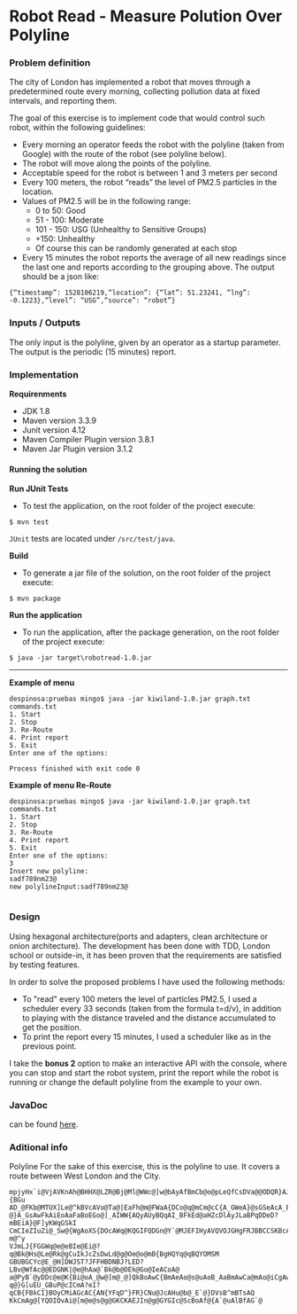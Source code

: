 # Robot Read - Measure Polution Over Polyline  
  
### Problem definition ###  
The city of London has implemented a robot that moves through a predetermined route every morning, collecting pollution data at fixed intervals, and reporting them.  
  
The goal of this exercise is to implement code that would control such robot, within the following guidelines:  
 * Every morning an operator feeds the robot with the polyline (taken from Google) with the route of the robot (see polyline below).  
 * The robot will move along the points of the polyline.  
 * Acceptable speed for the robot is between 1 and 3 meters per second  
 * Every 100 meters, the robot “reads” the level of PM2.5 particles in the location.  
 * Values of PM2.5 will be in the following range:  
	 * 0 to 50: Good  
	 * 51 - 100: Moderate  
    * 101 - 150: USG (Unhealthy to Sensitive Groups)  
	*  +150: Unhealthy  
	* Of course this can be randomly generated at each stop  
* Every 15 minutes the robot reports the average of all new readings since the last one and reports according to the grouping above. The output should be a json like:  
```shell  
{“timestamp”: 1528106219,“location”: {“lat”: 51.23241, “lng”: -0.1223},“level”: “USG”,“source”: “robot”}  
```
### Inputs / Outputs

The only input is the polyline, given by an operator as a startup parameter.  
The output is the periodic (15 minutes) report.
   
### Implementation ###  
**Requirenments**  
- JDK 1.8  
- Maven version 3.3.9  
- Junit version 4.12  
- Maven Compiler Plugin version 3.8.1  
- Maven Jar Plugin version 3.1.2
  
  
#### Running the solution ####  
  
**Run JUnit Tests**  
* To test the application, on the root folder of the project execute:  
```shell  
$ mvn test  
```  
`JUnit` tests are located under `/src/test/java`.  
  
  
**Build**  
* To generate a jar file of the solution, on the root folder of the project execute:  
```shell  
$ mvn package  
```  
**Run the application**  
* To run the application, after the package generation, on the root folder of the project execute:   
```shell  
$ java -jar target\robotread-1.0.jar  
```
****
  
**Example of menu**  
```shell  
despinosa:pruebas mingo$ java -jar kiwiland-1.0.jar graph.txt commands.txt 
1. Start
2. Stop
3. Re-Route
4. Print report
5. Exit
Enter one of the options:
  
Process finished with exit code 0  
```
**Example of menu Re-Route**  
```shell  
despinosa:pruebas mingo$ java -jar kiwiland-1.0.jar graph.txt commands.txt 
1. Start
2. Stop
3. Re-Route
4. Print report
5. Exit
Enter one of the options:
3
Insert new polyline:
sadf789nm23@
new polylineInput:sadf789nm23@
  
```    
### Design ###  
  
Using hexagonal architecture(ports and adapters, clean architecture or onion architecture).
The development has been done with TDD, London school or outside-in, it has been proven that the requirements are satisfied by testing features.
  
In order to solve the proposed problems I have used the following methods:  
  
* To "read" every 100 meters the level of particles PM2.5, I used a scheduler every 33 seconds (taken from the formula t=d/v), in addition to playing with the distance traveled and the distance accumulated to get the position.  
* To print the report every 15 minutes, I used a scheduler like as in the previous point.    
  
 I take the **bonus 2** option to make an interactive API with the console, where you can stop and start the robot system, print the report while the robot is running or change the default polyline from the example to your own.  
  
### JavaDoc ###  
  
can be found [here](https://github.com/gornovah/robot_reads_pm25/tree/master/JavaDoc).  
  
### Aditional info ### 

Polyline
For the sake of this exercise, this is the polyline to use. It covers a route between West London and the City.
``` text
mpjyHx`i@VjAVKnAh@BHHX@LZR@Bj@Ml@WWc@]w@bAyAfBmCb@o@pLeQfCsDVa@@ODQR}AJ{A?{BGu
AD_@FKb@MTUX]Le@^kBVcAVo@Ta@|EaFh@m@FWaA{DCo@q@mCm@cC{A_GWeA}@sGSeAcA_EOSMa
@}A_GsAwFkAiEoAaFaBoEGo@]_AIWW{AQyAUyBQqAI_BFkEd@aHZcDlAyJLaBPqDDeD?mBEiA}@F]yKWqGSkI
CmCIeZIuZi@_Sw@{WgAoXS{DOcAWq@KQGIFQDGn@Y`@MJEFIHyAVQVOJGHgFRJBBCCSKBcAKoACyA?m@^y
VJmLJ{FGGWq@e@eBIe@Ei@?q@Bk@Hs@Le@Rk@gCuIkJcZsDwLd@g@Oe@o@mB{BgHQYq@qBQYOMSM
GBUBGCYc@E_@H]DWJST?JFFHBDNBJ?LED?LBv@WfAc@@EDGNK|@e@hAa@`Bk@b@OEk@Go@IeACoA@
a@PyB`@yDDc@e@K{Bi@oA_@w@]m@_@]QkBoAwC{BmAeAo@s@uAoB_AaBmAwCa@mAo@iCgAwFg@iD
q@}G[uEU_GBuP@cICmA?eI?qCB{FBkCI}BOyCMiAGcAC{AN{YFqD^}FR}CNu@JcAHu@b@_E`@}DVsB^mBTsAQ
KkCmAg@[YQOIOvAi@[m@e@s@g@GKCKAEJIn@g@GYGIc@ScBoAf@{A`@uAlBfAG`@
```
 
